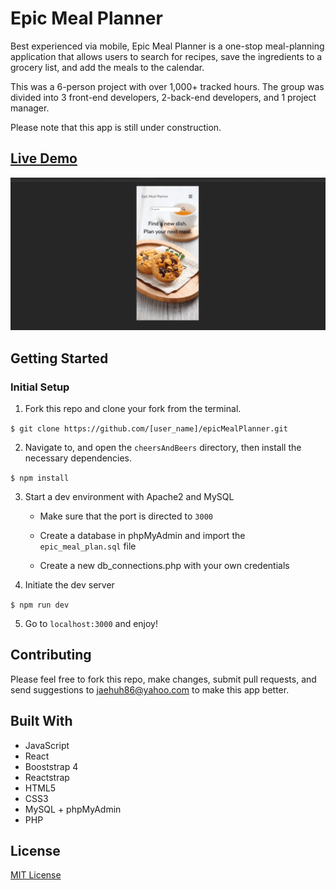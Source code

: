 # Epic Meal Planner

Best experienced via mobile, Epic Meal Planner is a one-stop meal-planning application that allows users to search for recipes, save the ingredients to a grocery list, and add the meals to the calendar.

This was a 6-person project with over 1,000+ tracked hours. 
The group was divided into 3 front-end developers, 2-back-end developers, and 1 project manager.

Please note that this app is still under construction.

## [Live Demo](https://http://epicmealplanner.jaehuh.network//)
![readMeGif](/server/public/image/readMe.gif)


## Getting Started

### Initial Setup

1. Fork this repo and clone your fork from the terminal.   

```$ git clone https://github.com/[user_name]/epicMealPlanner.git```

2. Navigate to, and open the `cheersAndBeers` directory, then install the necessary dependencies. 

``` $ npm install ```

3. Start a dev environment with Apache2 and MySQL
   * Make sure that the port is directed to ```3000```

   * Create a database in phpMyAdmin and import the `epic_meal_plan.sql` file

   * Create a new db_connections.php with your own credentials

4. Initiate the dev server 

``` $ npm run dev ```

5. Go to `localhost:3000` and enjoy!

## Contributing

Please feel free to fork this repo, make changes, submit pull requests, and send suggestions to jaehuh86@yahoo.com to make this app better.

## Built With

* JavaScript
* React
* Booststrap 4
* Reactstrap
* HTML5
* CSS3
* MySQL + phpMyAdmin
* PHP

## License
[MIT License](https://opensource.org/licenses/mit-license.php)
